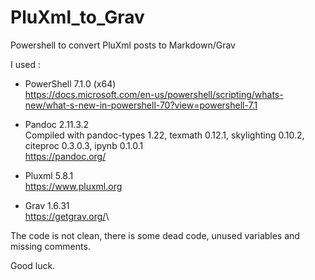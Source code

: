 # PluXml_to_Grav
Powershell to convert PluXml posts to Markdown/Grav

I used :

* PowerShell 7.1.0 (x64)\
 <https://docs.microsoft.com/en-us/powershell/scripting/whats-new/what-s-new-in-powershell-70?view=powershell-7.1>

* Pandoc 2.11.3.2\
 Compiled with pandoc-types 1.22, texmath 0.12.1, skylighting 0.10.2,\
 citeproc 0.3.0.3, ipynb 0.1.0.1\
 <https://pandoc.org/>

* Pluxml 5.8.1\
 <https://www.pluxml.org>

* Grav 1.6.31\
 <https://getgrav.org/>\

The code is not clean, there is some dead code, unused variables and missing comments.

Good luck.
